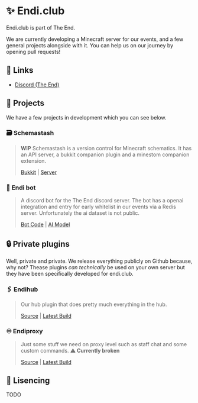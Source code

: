 # ✨ Endi.club
Endi.club is part of The End.

We are currently developing a Minecraft server for our events, and a few general projects alongside with it. You can help us on our journey by opening pull requests!

## 🔗 Links
- [Discord (The End)](https://discord.gg/WAMpxA8krU 'Click to open')

## 📂 Projects
We have a few projects in development which you can see below.

### 🗃️ Schemastash
> **__WIP__**
> Schemastash is a version control for Minecraft schematics. It has an API server, a bukkit companion plugin and a minestom companion extension.
>
> [Bukkit](https://github.com/endi-club/schemastash-bukkit) | [Server](https://github.com/endi-club/schemastash-server)
### 🤖 Endi bot
> A discord bot for the The End discord server. The bot has a openai integration and entry for early whitelist in our events via a Redis server. Unfortunately the ai dataset is not public.
> 
> [Bot Code](https://github.com/endi-club/endi-bot) | [AI Model](https://github.com/endi-club/ai-model)


## 🔒 Private plugins
Well, private and private. We release everything publicly on Github because, why not? Thease plugins *can technically* be used on your own server but they have been specifically developed for endi.club.
### 🖇️ Endihub
> Our hub plugin that does pretty much everything in the hub.
>
> [Source](https://github.com/endi-club/endihub) | [Latest Build](https://nightly.link/endi-club/Endihub/workflows/maven/main?preview "This uses nighly.link a service that automatically pulls the latest artifact generated by Github Actions. If you would like to not use a Third-party service, manually find the last action ran and download the artifact from there.")
### ♾️ Endiproxy
> Just some stuff we need on proxy level such as staff chat and some custom commands. **⚠️ Currently broken**
>
> [Source](https://github.com/endi-club/endiproxy) | [Latest Build](https://nightly.link/endi-club/Endiproxy/workflows/build/main?preview "This uses nighly.link a service that automatically pulls the latest artifact generated by Github Actions. If you would like to not use a Third-party service, manually find the last action ran and download the artifact from there.")
## 📄 Lisencing
TODO

